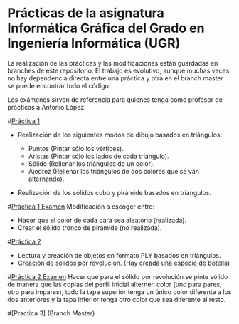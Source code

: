 # Prácticas de la asignatura Informática Gráfica del Grado en Ingeniería Informática (UGR)

La realización de las prácticas y las modificaciones están guardadas en branches de este repositorio. El trabajo es evolutivo,
aunque muchas veces no hay dependencia directa entre una práctica y otra en el branch master se puede encontrar todo el código.

Los exámenes sirven de referencia para quienes tenga como profesor de prácticas a Antonio López.

#[Práctica 1](https://github.com/xKuZz/IG-Practicas1617/tree/practica1)
* Realización de los siguientes modos de dibujo basados en triángulos:
  * Puntos (Pintar sólo los vértices).
  * Aristas (Pintar sólo los lados de cada triángulo).
  * Sólido (Rellenar los triángulos de un color).
  * Ajedrez (Rellenar los triángulos de dos colores que se van alternando).
  
* Realización de los sólidos cubo y pirámide basados en triángulos.

#[Práctica 1 Examen](https://github.com/xKuZz/IG-Practicas1617/tree/practica1-ex)
Modificación a escoger entre:
* Hacer que el color de cada cara sea aleatorio (realizada).
* Crear el sólido tronco de pirámide (no realizada).

#[Práctica 2](https://github.com/xKuZz/IG-Practicas1617/tree/practica2)
* Lectura y creación de objetos en formato PLY basados en triángulos.
* Creación de sólidos por revolución. (Hay creada una especie de botella)

#[Práctica 2 Examen](https://github.com/xKuZz/IG-Practicas1617/tree/practica2-ex)
Hacer que para el sólido por revolución se pinte sólido de manera que las copias del perfil inicial alternen color
(uno para pares, otro para impares), todo la tapa superior tenga un único color diferente a los dos anteriores y 
la tapa inferior tenga otro color que sea diferente al resto.

#[Practica 3] (Branch Master)
